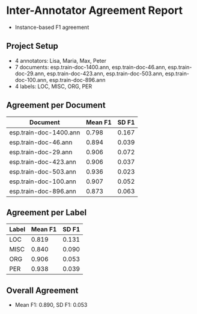 # Inter-Annotator Agreement Report

* Instance-based F1 agreement

## Project Setup

* 4 annotators: Lisa, Maria, Max, Peter
* 7 documents: esp.train-doc-1400.ann, esp.train-doc-46.ann, esp.train-doc-29.ann, esp.train-doc-423.ann, esp.train-doc-503.ann, esp.train-doc-100.ann, esp.train-doc-896.ann
* 4 labels: LOC, MISC, ORG, PER

## Agreement per Document

| Document               |   Mean F1 |   SD F1 |
|------------------------|-----------|---------|
| esp.train-doc-1400.ann |     0.798 |   0.167 |
| esp.train-doc-46.ann   |     0.894 |   0.039 |
| esp.train-doc-29.ann   |     0.906 |   0.072 |
| esp.train-doc-423.ann  |     0.906 |   0.037 |
| esp.train-doc-503.ann  |     0.936 |   0.023 |
| esp.train-doc-100.ann  |     0.907 |   0.052 |
| esp.train-doc-896.ann  |     0.873 |   0.063 |

## Agreement per Label

| Label   |   Mean F1 |   SD F1 |
|---------|-----------|---------|
| LOC     |     0.819 |   0.131 |
| MISC    |     0.840 |   0.090 |
| ORG     |     0.906 |   0.053 |
| PER     |     0.938 |   0.039 |

## Overall Agreement

* Mean F1: 0.890, SD F1: 0.053

